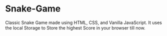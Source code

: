 # Snake-Game
Classic Snake Game made using HTML, CSS, and Vanilla JavaScript. It uses the local Storage to Store the highest Score in your browser till now.
